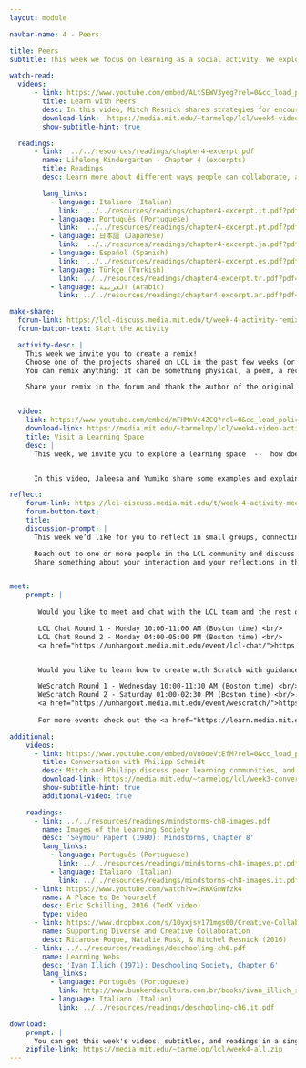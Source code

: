 ```yaml
---
layout: module

navbar-name: 4 - Peers

title: Peers
subtitle: This week we focus on learning as a social activity. We explore remixing and support people connecting to each other to share ideas, collaborate on projects, and build on one another's work.

watch-read:
  videos:
      - link: https://www.youtube.com/embed/ALtSEWV3yeg?rel=0&cc_load_policy=1
        title: Learn with Peers
        desc: In this video, Mitch Resnick shares strategies for encouraging and supporting peer learning within physical spaces and online communities.
        download-link:  https://media.mit.edu/~tarmelop/lcl/week4-video-peers.zip
        show-subtitle-hint: true

  readings:
      - link:  ../../resources/readings/chapter4-excerpt.pdf
        name: Lifelong Kindergarten - Chapter 4 (excerpts)
        title: Readings
        desc: Learn more about different ways people can collaborate, and what teaching looks like in a learning community.

        lang_links:
          - language: Italiano (Italian)
            link:  ../../resources/readings/chapter4-excerpt.it.pdf?pdf=ch4-it
          - language: Português (Portuguese)
            link:  ../../resources/readings/chapter4-excerpt.pt.pdf?pdf=ch4-pt
          - language: 日本語 (Japanese)
            link:  ../../resources/readings/chapter4-excerpt.ja.pdf?pdf=ch4-ja
          - language: Español (Spanish)
            link:  ../../resources/readings/chapter4-excerpt.es.pdf?pdf=ch4-es
          - language: Türkçe (Turkish)
            link: ../../resources/readings/chapter4-excerpt.tr.pdf?pdf=ch4-tr
          - language: العربية (Arabic)
            link: ../../resources/readings/chapter4-excerpt.ar.pdf?pdf=ch4-ar

make-share:
  forum-link: https://lcl-discuss.media.mit.edu/t/week-4-activity-remix-something/2803
  forum-button-text: Start the Activity

  activity-desc: |
    This week we invite you to create a remix! 
    Choose one of the projects shared on LCL in the past few weeks (or any other project that inspires you) and create your own version of it. 
    You can remix anything: it can be something physical, a poem, a recipe, or a Scratch project!

    Share your remix in the forum and thank the author of the original project. What inspired you about the original project? What did you change and why? If one of your projects was remixed, how did it feel?


  video:
    link: https://www.youtube.com/embed/mFHMnVc4ZCQ?rel=0&cc_load_policy=1
    download-link: https://media.mit.edu/~tarmelop/lcl/week4-video-activity.zip
    title: Visit a Learning Space
    desc: |
      This week, we invite you to explore a learning space  --  how does it support collaboration and sharing?


      In this video, Jaleesa and Yumiko share some examples and explain a little bit more.

reflect:
    forum-link: https://lcl-discuss.media.mit.edu/t/week-4-activity-meet-someone/2808
    forum-button-text:
    title:
    discussion-prompt: |
      This week we’d like for you to reflect in small groups, connecting to other members of the LCL community.

      Reach out to one or more people in the LCL community and discuss together, online or offline.
      Share something about your interaction and your reflections in the forum!


meet:
    prompt: |
      
       Would you like to meet and chat with the LCL team and the rest of the community?<br/>

       LCL Chat Round 1 - Monday 10:00-11:00 AM (Boston time) <br/>
       LCL Chat Round 2 - Monday 04:00-05:00 PM (Boston time) <br/>
       <a href="https://unhangout.media.mit.edu/event/lcl-chat/">https://unhangout.media.mit.edu/event/lcl-chat/</a>


       Would you like to learn how to create with Scratch with guidance and peer support?<br/>

       WeScratch Round 1 - Wednesday 10:00-11:30 AM (Boston time) <br/>
       WeScratch Round 2 - Saturday 01:00-02:30 PM (Boston time) <br/>
       <a href="https://unhangout.media.mit.edu/event/wescratch/">https://unhangout.media.mit.edu/event/wescratch/</a>
       
       For more events check out the <a href="https://learn.media.mit.edu/lcl/#calendar">calendar</a>! <br/>

additional:
    videos:
      - link: https://www.youtube.com/embed/oVn0oeVtEfM?rel=0&cc_load_policy=1
        title: Conversation with Philipp Schmidt
        desc: Mitch and Philipp discuss peer learning communities, and share examples and strategies to support people learning from each other.
        download-link: https://media.mit.edu/~tarmelop/lcl/week3-conversation-philipp.zip
        show-subtitle-hint: true
        additional-video: true

    readings:
      - link: ../../resources/readings/mindstorms-ch8-images.pdf
        name: Images of the Learning Society
        desc: 'Seymour Papert (1980): Mindstorms, Chapter 8'
        lang_links:
          - language: Português (Portuguese)
            link: ../../resources/readings/mindstorms-ch8-images.pt.pdf
          - language: Italiano (Italian)
            link: ../../resources/readings/mindstorms-ch8-images.it.pdf
      - link: https://www.youtube.com/watch?v=iRWXGnWfzk4
        name: A Place to Be Yourself
        desc: Eric Schilling, 2016 (TedX video)
        type: video
      - link: https://www.dropbox.com/s/10yxjsy171mgs00/Creative-Collaboration-Chapter.pdf
        name: Supporting Diverse and Creative Collaboration
        desc: Ricarose Roque, Natalie Rusk, & Mitchel Resnick (2016)
      - link: ../../resources/readings/deschooling-ch6.pdf
        name: Learning Webs
        desc: 'Ivan Illich (1971): Deschooling Society, Chapter 6'
        lang_links:
          - language: Português (Portuguese)
            link: http://www.bunkerdacultura.com.br/books/ivan_illich_sociedade_sem_escolas.pdf
          - language: Italiano (Italian)
            link: ../../resources/readings/deschooling-ch6.it.pdf

download:
    prompt: |
      You can get this week's videos, subtitles, and readings in a single zip file for offline use.
    zipfile-link: https://media.mit.edu/~tarmelop/lcl/week4-all.zip
---
```

